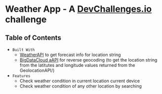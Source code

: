 # Weather App - A [DevChallenges.io](http://devchallenges.io) challenge 

## Table of Contents

- `Built With`
  - [WeatherAPI](www.weatherapi.com) to get forecast info for location string 
  - [BigDataCloud aAPI](https://www.bigdatacloud.com/geocoding-apis/free-reverse-geocode-to-city-api) for reverse geocoding (to get the location string from the latitutes and longitude values returned from the GeolocationAPI/)
- `Features`
  - Check weather condition in current location current device
  - Check weather condition of any other location by searching
